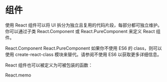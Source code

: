 # 组件

使用 React 组件可以将 UI 拆分为独立且复用的代码片段，每部分都可独立维护。你可以通过子类 React.Component 或 React.PureComponent 来定义 React 组件。

React.Component
React.PureComponent
如果你不使用 ES6 的 class，则可以使用 create-react-class 模块来替代。请参阅不使用 ES6 以获取更多详细信息。

React 组件也可以被定义为可被包装的函数：

React.memo
